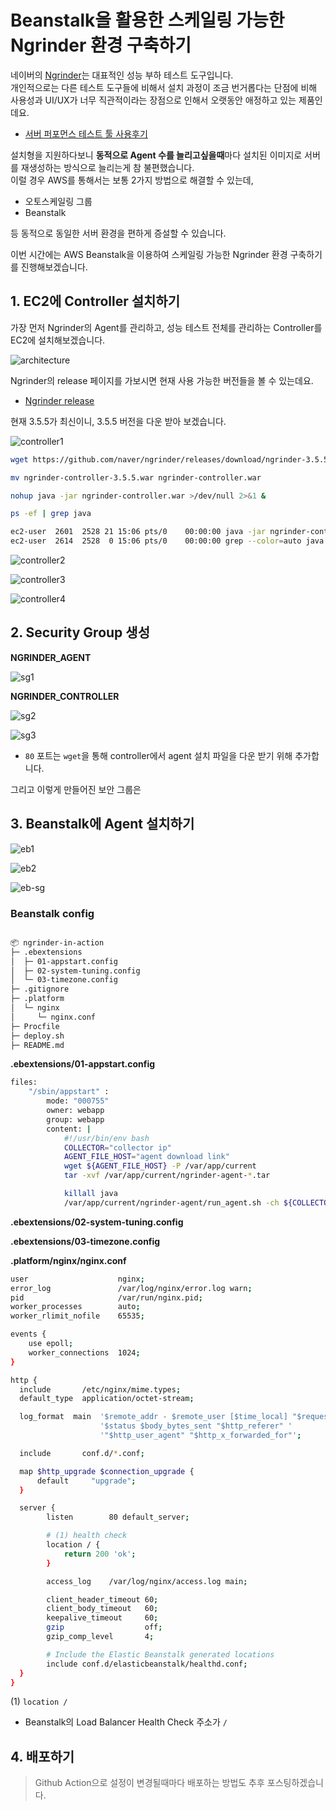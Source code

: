 # Beanstalk을 활용한 스케일링 가능한 Ngrinder 환경 구축하기

네이버의 [Ngrinder](https://github.com/naver/ngrinder)는 대표적인 성능 부하 테스트 도구입니다.  
개인적으로는 다른 테스트 도구들에 비해서 설치 과정이 조금 번거롭다는 단점에 비해 사용성과 UI/UX가 너무 직관적이라는 장점으로 인해서 오랫동안 애정하고 있는 제품인데요.

* [서버 퍼포먼스 테스트 툴 사용후기](https://tech.madup.com/performance_test_tool/)

설치형을 지원하다보니 **동적으로 Agent 수를 늘리고싶을때**마다 설치된 이미지로 서버를 재생성하는 방식으로 늘리는게 참 불편했습니다.  
이럴 경우 AWS를 통해서는 보통 2가지 방법으로 해결할 수 있는데,

* 오토스케일링 그룹
* Beanstalk

등 동적으로 동일한 서버 환경을 편하게 증설할 수 있습니다.  
  
이번 시간에는 AWS Beanstalk을 이용하여 스케일링 가능한 Ngrinder 환경 구축하기를 진행해보겠습니다.

## 1. EC2에 Controller 설치하기

가장 먼저 Ngrinder의 Agent를 관리하고, 성능 테스트 전체를 관리하는 Controller를 EC2에 설치해보겠습니다.

![architecture](./images/architecture.png)

Ngrinder의 release 페이지를 가보시면 현재 사용 가능한 버전들을 볼 수 있는데요.

* [Ngrinder release](https://github.com/naver/ngrinder/releases)

현재 3.5.5가 최신이니, 3.5.5 버전을 다운 받아 보겠습니다.  

![controller1](./images/controller1.png)


```bash
wget https://github.com/naver/ngrinder/releases/download/ngrinder-3.5.5-20210430/ngrinder-controller-3.5.5.war
```

```bash
mv ngrinder-controller-3.5.5.war ngrinder-controller.war
```

```bash
nohup java -jar ngrinder-controller.war >/dev/null 2>&1 &
```


```bash
ps -ef | grep java
```

```bash
ec2-user  2601  2528 21 15:06 pts/0    00:00:00 java -jar ngrinder-controller.war
ec2-user  2614  2528  0 15:06 pts/0    00:00:00 grep --color=auto java
```


![controller2](./images/controller2.png)

![controller3](./images/controller3.png)

![controller4](./images/controller4.png)

## 2. Security Group 생성

**NGRINDER_AGENT**

![sg1](./images/sg1.png)

**NGRINDER_CONTROLLER**

![sg2](./images/sg2.png)

![sg3](./images/sg3.png)

* `80` 포트는 `wget`을 통해 controller에서 agent 설치 파일을 다운 받기 위해 추가합니다.

그리고 이렇게 만들어진 보안 그룹은 

## 3. Beanstalk에 Agent 설치하기

![eb1](./images/eb1.png)

![eb2](./images/eb2.png)

![eb-sg](./images/eb-sg.png)

### Beanstalk config

```bash

📦 ngrinder-in-action
├─ .ebextensions
│  ├─ 01-appstart.config
│  ├─ 02-system-tuning.config
│  └─ 03-timezone.config
├─ .gitignore
├─ .platform
│  └─ nginx
│     └─ nginx.conf
├─ Procfile
├─ deploy.sh
├─ README.md
```

**.ebextensions/01-appstart.config**

```bash
files:
    "/sbin/appstart" :
        mode: "000755"
        owner: webapp
        group: webapp
        content: |
            #!/usr/bin/env bash
            COLLECTOR="collector ip"
            AGENT_FILE_HOST="agent download link"
            wget ${AGENT_FILE_HOST} -P /var/app/current
            tar -xvf /var/app/current/ngrinder-agent-*.tar

            killall java
            /var/app/current/ngrinder-agent/run_agent.sh -ch ${COLLECTOR}
```

**.ebextensions/02-system-tuning.config**

**.ebextensions/03-timezone.config**



**.platform/nginx/nginx.conf**

```bash
user                    nginx;
error_log               /var/log/nginx/error.log warn;
pid                     /var/run/nginx.pid;
worker_processes        auto;
worker_rlimit_nofile    65535;

events {
    use epoll;
    worker_connections  1024;
}

http {
  include       /etc/nginx/mime.types;
  default_type  application/octet-stream;

  log_format  main  '$remote_addr - $remote_user [$time_local] "$request" '
                    '$status $body_bytes_sent "$http_referer" '
                    '"$http_user_agent" "$http_x_forwarded_for"';

  include       conf.d/*.conf;

  map $http_upgrade $connection_upgrade {
      default     "upgrade";
  }

  server {
        listen        80 default_server;

        # (1) health check
        location / {
            return 200 'ok';
        }

        access_log    /var/log/nginx/access.log main;

        client_header_timeout 60;
        client_body_timeout   60;
        keepalive_timeout     60;
        gzip                  off;
        gzip_comp_level       4;

        # Include the Elastic Beanstalk generated locations
        include conf.d/elasticbeanstalk/healthd.conf;
  }
}
```

(1) `location /`
* Beanstalk의 Load Balancer Health Check 주소가 `/`


## 4. 배포하기

> Github Action으로 설정이 변경될때마다 배포하는 방법도 추후 포스팅하겠습니다.